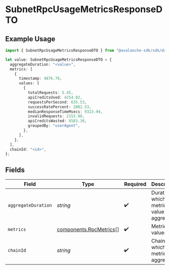 # SubnetRpcUsageMetricsResponseDTO

## Example Usage

```typescript
import { SubnetRpcUsageMetricsResponseDTO } from "@avalanche-sdk/sdk/data/models/components";

let value: SubnetRpcUsageMetricsResponseDTO = {
  aggregateDuration: "<value>",
  metrics: [
    {
      timestamp: 4876.76,
      values: [
        {
          totalRequests: 5.45,
          apiCreditsUsed: 4254.02,
          requestsPerSecond: 635.53,
          successRatePercent: 2082.53,
          medianResponseTimeMsecs: 9323.94,
          invalidRequests: 2153.98,
          apiCreditsWasted: 8583.38,
          groupedBy: "userAgent",
        },
      ],
    },
  ],
  chainId: "<id>",
};
```

## Fields

| Field                                                            | Type                                                             | Required                                                         | Description                                                      |
| ---------------------------------------------------------------- | ---------------------------------------------------------------- | ---------------------------------------------------------------- | ---------------------------------------------------------------- |
| `aggregateDuration`                                              | *string*                                                         | :heavy_check_mark:                                               | Duration in which the metrics value is aggregated                |
| `metrics`                                                        | [components.RpcMetrics](../../models/components/rpcmetrics.md)[] | :heavy_check_mark:                                               | Metrics values                                                   |
| `chainId`                                                        | *string*                                                         | :heavy_check_mark:                                               | ChainId for which the metrics are aggregated                     |